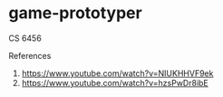 # game-prototyper
CS 6456

References

1. https://www.youtube.com/watch?v=NIUKHHVF9ek
2. https://www.youtube.com/watch?v=hzsPwDr8ibE